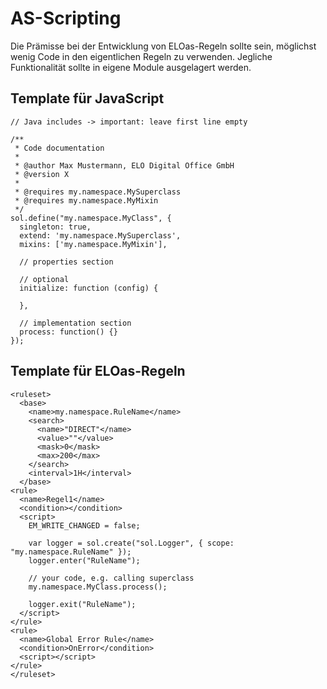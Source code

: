 # AS-Scripting

Die Prämisse bei der Entwicklung von ELOas-Regeln sollte sein, möglichst wenig Code in den eigentlichen Regeln zu verwenden. Jegliche Funktionalität sollte in eigene Module ausgelagert werden.

## Template für JavaScript

    // Java includes -> important: leave first line empty
    
    /**
     * Code documentation
     *
     * @author Max Mustermann, ELO Digital Office GmbH
     * @version X
     *
     * @requires my.namespace.MySuperclass
     * @requires my.namespace.MyMixin
     */
    sol.define("my.namespace.MyClass", {
      singleton: true,
      extend: 'my.namespace.MySuperclass',
      mixins: ['my.namespace.MyMixin'],
    
      // properties section
    
      // optional
      initialize: function (config) {
        
      },
    
      // implementation section
      process: function() {}
    });


## Template für ELOas-Regeln

    <ruleset>
      <base>
        <name>my.namespace.RuleName</name>
        <search>
          <name>"DIRECT"</name>
          <value>""</value>
          <mask>0</mask>
          <max>200</max>
        </search>
        <interval>1H</interval>
      </base>
    <rule>
      <name>Regel1</name>
      <condition></condition>
      <script>
        EM_WRITE_CHANGED = false;
    
        var logger = sol.create("sol.Logger", { scope: "my.namespace.RuleName" });
        logger.enter("RuleName");
    
        // your code, e.g. calling superclass
        my.namespace.MyClass.process();
    
        logger.exit("RuleName");
      </script>
    </rule>
    <rule>
      <name>Global Error Rule</name>
      <condition>OnError</condition>
      <script></script>
    </rule>
    </ruleset>
